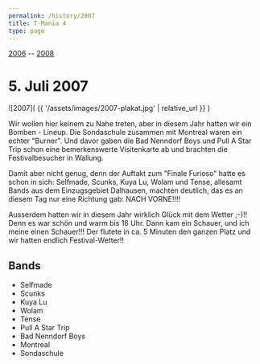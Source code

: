 ```yaml
---
permalink: /history/2007
title: T-Mania 4
type: page
---
```


[2006](/history/2006) --  [2008](/history/2008)

# 5. Juli 2007

![2007]( {{ '/assets/images/2007-plakat.jpg' | relative_url }} )

Wir wollen hier keinem zu Nahe treten, aber in diesem Jahr hatten wir ein Bomben - Lineup. Die Sondaschule zusammen mit Montreal waren ein echter "Burner". Und davor gaben die Bad Nenndorf Boys und Pull A Star Trip schon eine bemerkenswerte Visitenkarte ab und brachten die Festivalbesucher in Wallung.

Damit aber nicht genug, denn der Auftakt zum "Finale Furioso" hatte es schon in sich: Selfmade, Scunks, Kuya Lu, Wolam und Tense, allesamt Bands aus dem Einzugsgebiet Dalhausen, machten deutlich, das es an diesem Tag nur eine Richtung gab: NACH VORNE!!!!

Ausserdem hatten wir in diesem Jahr wirklich Glück mit dem Wetter ;-)!! Denn es war schön und warm bis 16 Uhr. Dann kam ein Schauer, und ich meine einen Schauer!!! Der flutete in ca. 5 Minuten den ganzen Platz und wir hatten endlich Festival-Wetter!!

## Bands

- Selfmade
- Scunks
- Kuya Lu
- Wolam
- Tense
- Pull A Star Trip
- Bad Nenndorf Boys
- Montreal
- Sondaschule
